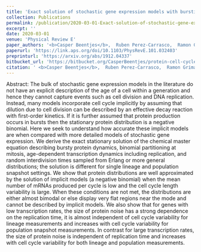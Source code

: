 ```yaml
---
title: 'Exact solution of stochastic gene expression models with bursting, cell cycle and replication dynamics'
collection: Publications
permalink: /publication/2020-03-01-Exact-solution-of-stochastic-gene-expression-models-with-bursting-cell-cycle-and-replication-dynamics
excerpt: ''
date: 2020-03-01
venue: 'Physical Review E'
paper_authors: '<b>Casper Beentjes</b>,  Ruben Perez-Carrasco,  Ramon Grima'
paperurl: 'https://link.aps.org/doi/10.1103/PhysRevE.101.032403'
preprinturl: 'https://arxiv.org/abs/1912.04337'
bitbucket_url: 'https://bitbucket.org/CasperBeentjes/protein-cell-cycle-ssa/'
citation: ' <b>Casper Beentjes</b>,  Ruben Perez-Carrasco,  Ramon Grima, &quot;Exact solution of stochastic gene expression models with bursting, cell cycle and replication dynamics.&quot; Physical Review E 101 (3), 032403 (2020).'
---
```

Abstract:
The bulk of stochastic gene expression models in the literature do not have an explicit description of the age of a cell within a generation and hence they cannot capture events such as cell division and DNA replication. Instead, many models incorporate cell cycle implicitly by assuming that dilution due to cell division can be described by an effective decay reaction with first-order kinetics. If it is further assumed that protein production occurs in bursts then the stationary protein distribution is a negative binomial. Here we seek to understand how accurate these implicit models are when compared with more detailed models of stochastic gene expression. We derive the exact stationary solution of the chemical master equation describing bursty protein dynamics, binomial partitioning at mitosis, age-dependent transcription dynamics including replication, and random interdivision times sampled from Erlang or more general distributions; the solution is different for single lineage and population snapshot settings. We show that protein distributions are well approximated by the solution of implicit models (a negative binomial) when the mean number of mRNAs produced per cycle is low and the cell cycle length variability is large. When these conditions are not met, the distributions are either almost bimodal or else display very flat regions near the mode and cannot be described by implicit models. We also show that for genes with low transcription rates, the size of protein noise has a strong dependence on the replication time, it is almost independent of cell cycle variability for lineage measurements and increases with cell cycle variability for population snapshot measurements. In contrast for large transcription rates, the size of protein noise is independent of replication time and increases with cell cycle variability for both lineage and population measurements.
